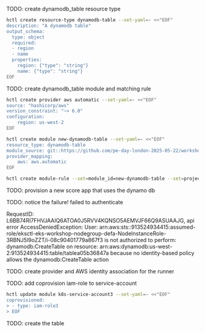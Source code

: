 

TODO: create dynamodb_table resource type


```sh
hctl create resource-type dynamodb-table --set-yaml=- <<"EOF"
description: "A dynamodb table"
output_schema:
  type: object
  required:
  - region
  - name
  properties:
    region: {"type": "string"}
    name: {"type": "string"}
EOF
```

TODO: create dynamodb_table module and matching rule

```sh
hctl create provider aws automatic --set-yaml=- <<"EOF"
source: "hashicorp/aws"
version_constraint: "~> 6.0"
configuration:
    region: us-west-2
EOF
```

```sh
hctl create module new-dynamodb-table --set-yaml=- <<"EOF"
resource_type: dynamodb-table
module_source: git::https://github.com/pe-day-london-2025-05-22/workshop-sept-29//shared/modules/dynamodb_table/new
provider_mapping:
    aws: aws.automatic
EOF
```

```sh
hctl create module-rule --set=module_id=new-dynamodb-table --set=project_id=workshop
```

TODO: provision a new score app that uses the dynamo db

TODO: notice the failure! failed to authenticate

RequestID: L6BB74RI7FHVJAAIQ6ATOA0J5RVV4KQNSO5AEMVJF66Q9ASUAAJG, api error AccessDeniedException: User: arn:aws:sts::913524934415:assumed-role/eksctl-eks-workshop-nodegroup-defa-NodeInstanceRole-3RBNJ5l9oZZT/i-08c90401779a867f3 is not authorized to perform: dynamodb:CreateTable on resource: arn:aws:dynamodb:us-west-2:913524934415:table/tablea05b36847a because no identity-based policy allows the dynamodb:CreateTable action

TODO: create provider and AWS identity association for the runner

TODO: add coprovision iam-role to service-account

```sh
hctl update module k8s-service-account3 --set-yaml=- <<"EOF"
coprovisioned:
> - type: iam-role3
> EOF
```


TODO: create the table
